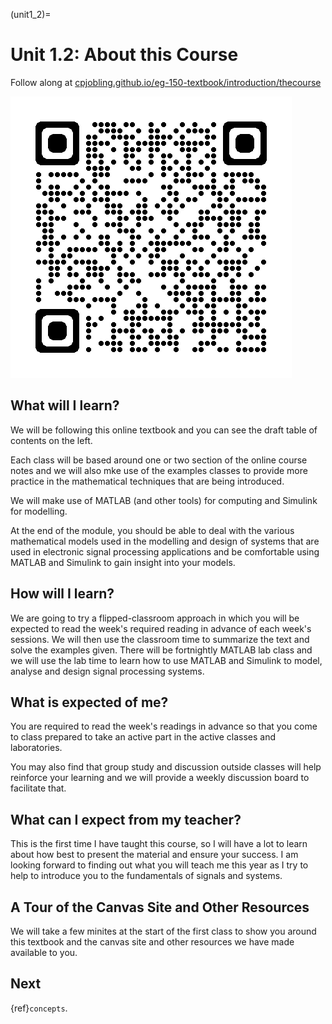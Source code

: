 (unit1_2)=
# Unit 1.2: About this Course


Follow along at [cpjobling.github.io/eg-150-textbook/introduction/thecourse](https://cpjobling.github.io/eg-150/introduction/thecourse)

![QR Code](pictures/qrcode_unit1.2.png)


## What will I learn?

We will be following this online textbook and you can see the draft table of contents on the left. 

Each class will be based around one or two section of the online course notes and we will also mke use of the examples classes to provide more practice in the mathematical techniques that are being introduced.

We will make use of MATLAB (and other tools) for computing and Simulink for modelling.

At the end of the module, you should be able to deal with the various mathematical models used in the modelling and design of systems that are used in electronic signal processing applications and be comfortable using MATLAB and Simulink to gain insight into your models.


## How will I learn?

We are going to try a flipped-classroom approach in which you will be expected to read the week's required reading in advance of each week's sessions. We will then use the classroom time to summarize the text and solve the examples given. There will be fortnightly MATLAB lab class and we will use the lab time to learn how to use MATLAB and Simulink to model, analyse and design signal processing systems.


## What is expected of me?

You are required to read the week's readings in advance so that you come to class prepared to take an active part in the active classes and laboratories.

You may also find that group study and discussion outside classes will help reinforce your learning and we will provide a weekly discussion board to facilitate that.


## What can I expect from my teacher?

This is the first time I have taught this course, so I will have a lot to learn about how best to present the material and ensure your success. I am looking forward to finding out what you will teach me this year as I try to help to introduce you to the fundamentals of signals and systems.


## A Tour of the Canvas Site and Other Resources

We will take a few minites at the start of the first class to show you around this textbook and the canvas site and other resources we have made available to you.


## Next

{ref}`concepts`.
